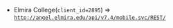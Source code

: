  - Elmira College(`client_id=2895`) => [`http://angel.elmira.edu/api/v7.4/mobile.svc/REST/`](http://angel.elmira.edu/api/v7.4/mobile.svc/REST/)
